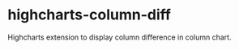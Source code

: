 highcharts-column-diff
======================

Highcharts extension to display column difference in column chart. 
